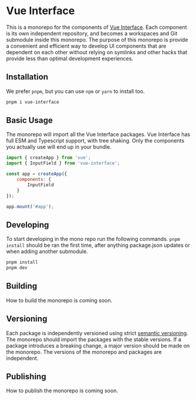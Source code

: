 # Vue Interface

This is a monorepo for the components of [Vue Interface](https://github.com/vue-interface). Each component is its own independent repository, and becomes a workspaces and Git submodule inside this monorepo. The purpose of this monorepo is provide a convenient and efficient way to develop UI components that are dependent on each other without relying on symlinks and other hacks that provide less than optimal development experiences.

## Installation

We prefer `pnpm`, but you can use `npm` or `yarn` to install too. 

```bash
pnpm i vue-interface
```

## Basic Usage

The monorepo will import all the Vue Interface packages. Vue Interface has full ESM and Typescript support, with tree shaking. Only the components you actually use will end up in your bundle.

```js
import { createApp } from 'vue';
import { InputField } from 'vue-interface';

const app = createApp({
    components: {
        InputField
    }
});

app.mount('#app');
```

## Developing

To start developing in the mono repo run the following commands. `pnpm install` should be ran the first time, after anything package.json updates or when adding another submodule.

```bash
pnpm install
pnpm dev
```

## Building

How to build the monorepo is coming soon.

## Versioning

Each package is independently versioned using strict [semantic versioning](https://semver.org/). The monorepo should import the packages with the stable versions. If a package introduces a breaking change, a major version should be made on the monorepo. The versions of the monorepo and packages are independent.

## Publishing

How to publish the monorepo is coming soon.
